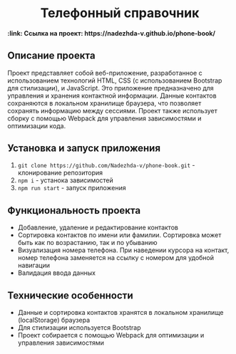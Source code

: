 <h1 align="center">Телефонный справочник</h1>

<h4>:link: Ссылка на проект: https://nadezhda-v.github.io/phone-book/</h4>

<h2>Описание проекта</h2>
Проект представляет собой веб-приложение, разработанное с использованием технологий HTML, CSS (с использованием Bootstrap для стилизации), и JavaScript. Это приложение предназначено для управления и хранения контактной информации. Данные контактов сохраняются в локальном хранилище браузера, что позволяет сохранять информацию между сессиями. Проект также использует сборку с помощью Webpack для управления зависимостями и оптимизации кода.
<br>

<h2>Установка и запуск приложения</h2>

1. `git clone https://github.com/Nadezhda-v/phone-book.git` - клонирование репозитория
2. `npm i` - устанока зависимостей
3. `npm run start` - запуск приложения

<h2>Функциональность проекта</h2>
<ul>
  <li> Добавление, удаление и редактирование контактов
  <li> Сортировка контактов по имени или фамилии. Сортировка может быть как по возрастанию, так и по убыванию
  <li> Визуализация номера телефона. При наведении курсора на контакт, номер телефона заменяется на ссылку с номером для удобной навигации
  <li> Валидация ввода данных
</ul>

<h2>Технические особенности</h2>
<ul>
  <li> Данные и сортировка контактов хранятся в локальном хранилище (localStorage) браузера
  <li> Для стилизации используется Bootstrap
  <li> Проект собирается с помощью Webpack для оптимизации и управления зависимостями
</ul>
